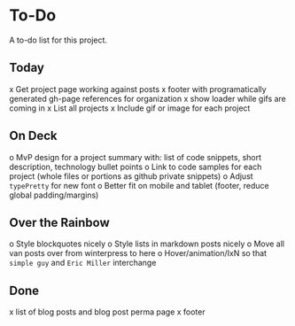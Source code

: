 # To-Do

A to-do list for this project.

## Today
x Get project page working against posts
x footer with programatically generated gh-page references for organization
x show loader while gifs are coming in
x List all projects
x Include gif or image for each project

## On Deck
o MvP design for a project summary with: list of code snippets, short description, technology bullet points
o Link to code samples for each project (whole files or portions as github private snippets)
o Adjust `typePretty` for new font
o Better fit on mobile and tablet (footer, reduce global padding/margins)

## Over the Rainbow
o Style blockquotes nicely
o Style lists in markdown posts nicely
o Move all van posts over from winterpress to here
o Hover/animation/IxN so that `simple guy` and `Eric Miller` interchange

## Done
x list of blog posts and blog post perma page
x footer